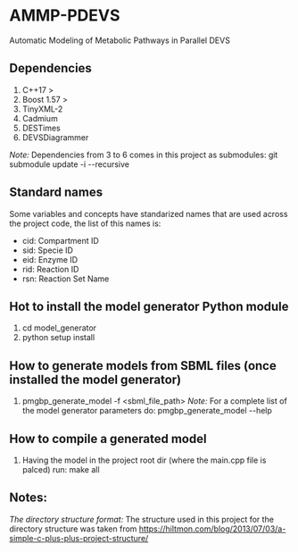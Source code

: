 # AMMP-PDEVS
Automatic Modeling of Metabolic Pathways in Parallel DEVS

## Dependencies
 1. C++17 >
 2. Boost 1.57 >
 3. TinyXML-2
 4. Cadmium
 5. DESTimes
 6. DEVSDiagrammer

*Note:* Dependencies from 3 to 6 comes in this project as submodules: git submodule update -i --recursive

## Standard names
Some variables and concepts have standarized names that are used across the project code, the list of this names is:
 * cid: Compartment ID
 * sid: Specie ID
 * eid: Enzyme ID
 * rid: Reaction ID
 * rsn: Reaction Set Name

## Hot to install the model generator Python module
 1. cd model_generator
 2. python setup install

## How to generate models from SBML files (once installed the model generator)
 1. pmgbp_generate_model -f <sbml_file_path>
*Note:* For a complete list of the model generator parameters do: pmgbp_generate_model --help

## How to compile a generated model
 1. Having the model in the project root dir (where the main.cpp file is palced) run: make all

## Notes:
*The directory structure format:* The structure used in this project for the directory structure was taken from
https://hiltmon.com/blog/2013/07/03/a-simple-c-plus-plus-project-structure/ 
